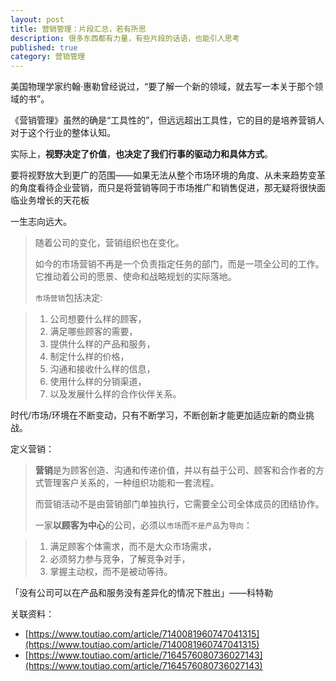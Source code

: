 ```yaml
---
layout: post
title: 营销管理：片段汇总，若有所思
description: 很多东西都有力量，有些片段的话语，也能引人思考
published: true
category: 营销管理
---
```


美国物理学家约翰·惠勒曾经说过，“要了解一个新的领域，就去写一本关于那个领域的书”。


《营销管理》虽然的确是“工具性的”，但远远超出工具性，它的目的是培养营销人对于这个行业的整体认知。


实际上，**视野决定了价值**，**也决定了我们行事的驱动力和具体方式**。


要将视野放大到更广的范围——如果无法从整个市场环境的角度、从未来趋势变革的角度看待企业营销，而只是将营销等同于市场推广和销售促进，那无疑将很快面临业务增长的天花板

一生志向远大。

> 随着公司的变化，营销组织也在变化。
> 
> 如今的市场营销不再是一个负责指定任务的部门，而是一项全公司的工作。它推动着公司的愿景、使命和战略规划的实际落地。
> 
> `市场营销`包括决定:

> 1. 公司想要什么样的顾客，
> 1. 满足哪些顾客的需要，
> 1. 提供什么样的产品和服务，
> 1. 制定什么样的价格，
> 1. 沟通和接收什么样的信息，
> 1. 使用什么样的分销渠道，
> 1. 以及发展什么样的合作伙伴关系。

时代/市场/环境在不断变动，只有不断学习，不断创新才能更加适应新的商业挑战。

定义营销：

> **营销**是为顾客创造、沟通和传递价值，并以有益于公司、顾客和合作者的方式管理客户关系的，一种组织功能和一套流程。
> 
> 而营销活动不是由营销部门单独执行，它需要全公司全体成员的团结协作。
> 
> 一家**以顾客为中心**的公司，必须以`市场`而`不是产品`为`导向`：

> 1. 满足顾客个体需求，而不是大众市场需求，
> 1. 必须努力参与竞争，了解竞争对手，
> 1. 掌握主动权，而不是被动等待。
> 

「没有公司可以在产品和服务没有差异化的情况下胜出」——科特勒




关联资料：

* [https://www.toutiao.com/article/7140081960747041315](https://www.toutiao.com/article/7140081960747041315)
* [https://www.toutiao.com/article/7164576080736027143](https://www.toutiao.com/article/7164576080736027143)












































[NingG]:    http://ningg.github.io  "NingG"











